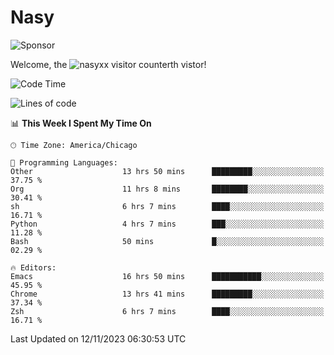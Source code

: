 # Nasy

<!--
<p align="center">
<img height="200" src="https://github-readme-stats.vercel.app/api?username=nasyxx&count_private=true&show_icons=true&theme=dracula&include_all_commits=true"/>
<img height="200" src="https://github-readme-stats.vercel.app/api/top-langs/?username=nasyxx&theme=dracula&hide=html,jupyter+notebook&count_private=true&show_icons=true"/>
</p>

  
----------------
-->

![Sponsor](https://img.shields.io/static/v1.svg?label=Sponsor&message=%E2%9D%A4&logo=GitHub&style=flat&color=pink)
 
Welcome, the ![nasyxx visitor counter](https://count.getloli.com/get/@nasyxx?theme=rule34)th vistor!
 
<!--START_SECTION:waka-->
![Code Time](http://img.shields.io/badge/Code%20Time-3%2C939%20hrs%2046%20mins-blue)

![Lines of code](https://img.shields.io/badge/From%20Hello%20World%20I%27ve%20Written-6.3%20million%20lines%20of%20code-blue)

📊 **This Week I Spent My Time On** 

```text
🕑︎ Time Zone: America/Chicago

💬 Programming Languages: 
Other                    13 hrs 50 mins      █████████░░░░░░░░░░░░░░░░   37.75 % 
Org                      11 hrs 8 mins       ████████░░░░░░░░░░░░░░░░░   30.41 % 
sh                       6 hrs 7 mins        ████░░░░░░░░░░░░░░░░░░░░░   16.71 % 
Python                   4 hrs 7 mins        ███░░░░░░░░░░░░░░░░░░░░░░   11.28 % 
Bash                     50 mins             █░░░░░░░░░░░░░░░░░░░░░░░░   02.29 % 

🔥 Editors: 
Emacs                    16 hrs 50 mins      ███████████░░░░░░░░░░░░░░   45.95 % 
Chrome                   13 hrs 41 mins      █████████░░░░░░░░░░░░░░░░   37.34 % 
Zsh                      6 hrs 7 mins        ████░░░░░░░░░░░░░░░░░░░░░   16.71 % 
```


 Last Updated on 12/11/2023 06:30:53 UTC
<!--END_SECTION:waka-->

<!-- ![visitors](https://visitor-badge.laobi.icu/badge?page_id=nasyxx.nasyxx) -->
